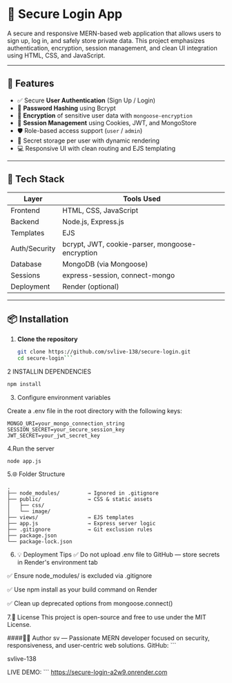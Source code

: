# 🔐 Secure Login App

A secure and responsive MERN-based web application that allows users to sign up, log in, and safely store private data. This project emphasizes authentication, encryption, session management, and clean UI integration using HTML, CSS, and JavaScript.

---

## 🚀 Features

- ✅ Secure **User Authentication** (Sign Up / Login)
- 🔑 **Password Hashing** using Bcrypt
- 🔐 **Encryption** of sensitive user data with `mongoose-encryption`
- 🍪 **Session Management** using Cookies, JWT, and MongoStore
- 🛡️ Role-based access support (`user` / `admin`)
- 📝 Secret storage per user with dynamic rendering
- 💻 Responsive UI with clean routing and EJS templating

---

## 🧰 Tech Stack

| Layer       | Tools Used                                 |
|------------|---------------------------------------------|
| Frontend    | HTML, CSS, JavaScript                      |
| Backend     | Node.js, Express.js                        |
| Templates   | EJS                                        |
| Auth/Security | bcrypt, JWT, cookie-parser, mongoose-encryption |
| Database    | MongoDB (via Mongoose)                    |
| Sessions    | express-session, connect-mongo            |
| Deployment  | Render (optional)                         |

---

## 📦 Installation

1. **Clone the repository**

   ```bash
   git clone https://github.com/svlive-138/secure-login.git
   cd secure-login```

2 INSTALLIN DEPENDENCIES
```bash
npm install
```
3. Configure environment variables

Create a .env file in the root directory with the following keys:
```
MONGO_URI=your_mongo_connection_string
SESSION_SECRET=your_secure_session_key
JWT_SECRET=your_jwt_secret_key
```
4.Run the server
```
node app.js
```
5.🌐 Folder Structure
```
.
├── node_modules/         → Ignored in .gitignore
├── public/               → CSS & static assets
│   ├── css/
│   └── image/
├── views/                → EJS templates
├── app.js                → Express server logic
├── .gitignore            → Git exclusion rules
├── package.json
└── package-lock.json
```
6. 💡 Deployment Tips
✅ Do not upload .env file to GitHub — store secrets in Render's environment tab

✅ Ensure node_modules/ is excluded via .gitignore

✅ Use npm install as your build command on Render

✅ Clean up deprecated options from mongoose.connect()

7.📜 License
This project is open-source and free to use under the MIT License.


####👨‍💻 Author
sv — Passionate MERN developer focused on security, responsiveness, and user-centric web solutions. GitHub: ```

svlive-138

LIVE DEMO: ```
https://secure-login-a2w9.onrender.com




